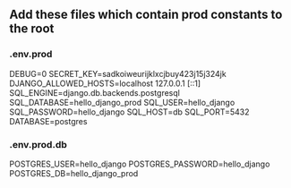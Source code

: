 ## Add these files which contain prod constants to the root

### .env.prod
DEBUG=0
SECRET_KEY=sadkoiweurijklxcjbuy423j15j324jk
DJANGO_ALLOWED_HOSTS=localhost 127.0.0.1 [::1]
SQL_ENGINE=django.db.backends.postgresql
SQL_DATABASE=hello_django_prod
SQL_USER=hello_django
SQL_PASSWORD=hello_django
SQL_HOST=db
SQL_PORT=5432
DATABASE=postgres


### .env.prod.db
POSTGRES_USER=hello_django
POSTGRES_PASSWORD=hello_django
POSTGRES_DB=hello_django_prod
